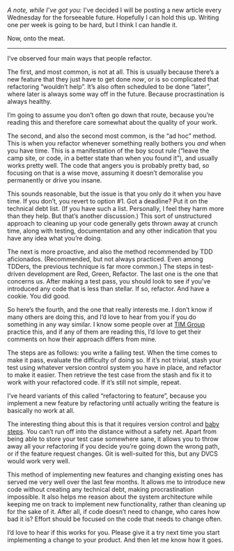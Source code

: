 <!--
id: 54510150313
link: http://monospacedmonologues.com/post/54510150313/refactoring-to-feature
slug: refactoring-to-feature
date: Wed Jul 03 2013 14:26:55 GMT+0100 (BST)
publish: 2013-07-03
tags: 
title: Refactoring to Feature
-->


*A note, while I’ve got you:* I’ve decided I will be posting a new
article every Wednesday for the forseeable future. Hopefully I can hold
this up. Writing one per week is going to be hard, but I think I can
handle it.

Now, onto the meat.

* * * * *

I’ve observed four main ways that people refactor.

The first, and most common, is not at all. This is usually because
there’s a new feature that they just have to get done *now*, or is so
complicated that refactoring “wouldn’t help”. It’s also often scheduled
to be done “later”, where later is always some way off in the future.
Because procrastination is always healthy.

I’m going to assume you don’t often go down that route, because you’re
reading this and therefore care somewhat about the quality of your work.

The second, and also the second most common, is the “ad hoc” method.
This is when you refactor whenever something really bothers you *and*
when you have time. This is a manifestation of the boy scout rule
(“leave the camp site, or code, in a better state than when you found
it”), and usually works pretty well. The code that angers you is
probably pretty bad, so focusing on that is a wise move, assuming it
doesn’t demoralise you permanently or drive you insane.

This sounds reasonable, but the issue is that you only do it when you
have time. If you don’t, you revert to option \#1. Got a deadline? Put
it on the technical debt list. (If you have such a list. Personally, I
feel they harm more than they help. But that’s another discussion.) This
sort of unstructured approach to cleaning up your code generally gets
thrown away at crunch time, along with testing, documentation and any
other indication that you have any idea what you’re doing.

The next is more proactive, and also the method recommended by TDD
aficionados. (Recommended, but not always practiced. Even among TDDers,
the previous technique is far more common.) The steps in test-driven
development are Red, Green, Refactor. The last one is the one that
concerns us. After making a test pass, you should look to see if you’ve
introduced any code that is less than stellar. If so, refactor. And have
a cookie. You did good.

So here’s the fourth, and the one that really interests me. I don’t know
if many others are doing this, and I’d love to hear from you if you do
something in any way similar. I know some people over at [TIM
Group](http://www.timgroup.com/) practice this, and if any of them are
reading this, I’d love to get their comments on how their approach
differs from mine.

The steps are as follows: you write a failing test. When the time comes
to make it pass, evaluate the difficulty of doing so. If it’s not
trivial, stash your test using whatever version control system you have
in place, and refactor to make it easier. Then retrieve the test case
from the stash and fix it to work with your refactored code. If it’s
still not simple, repeat.

I’ve heard variants of this called “refactoring to feature”, because you
implement a new feature by refactoring until actually writing the
feature is basically no work at all.

The interesting thing about this is that it requires version control and
[baby steps](http://talboomerik.be/2012/01/16/taking-baby-steps/). You
can’t run off into the distance without a safety net. Apart from being
able to store your test case somewhere sane, it allows you to throw away
all your refactoring if you decide you’re going down the wrong path, or
if the feature request changes. Git is well-suited for this, but any
DVCS would work very well.

This method of implementing new features and changing existing ones has
served me very well over the last few months. It allows me to introduce
new code without creating any technical debt, making procrastination
impossible. It also helps me reason about the system architecture while
keeping me on track to implement new functionality, rather than cleaning
up for the sake of it. After all, if code doesn’t need to change, who
cares how bad it is? Effort should be focused on the code that needs to
change often.

I’d love to hear if this works for you. Please give it a try next time
you start implementing a change to your product. And then let me know
how it goes.

